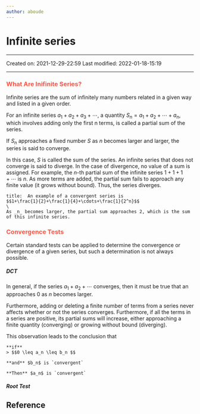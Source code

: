 ```yaml
---
author: aboude
---
```

# Infinite series
___

Created on: 2021-12-29-22:59
Last modified: 2022-01-18-15:19

___

### <span style="color: #ff5545;text-transform: capitalize;">What are inifinite series?</span>

Infinite series are the sum of infinitely many numbers related in a given way and listed in a given order.

For an infinite series $a_1 + a_2 + a_3 +\cdots$, a quantity $S_n = a_1 + a_2 +\cdots+ a_n$, which involves adding only the first n terms, is called a partial sum of the series.

 If $S_n$ approaches a fixed number $S$ as $n$ becomes larger and larger, the series is said to converge. 
 
 In this case, $S$ is called the sum of the series. An infinite series that does not converge is said to diverge. In the case of divergence, no value of a sum is assigned. For example, the $n$-th partial sum of the infinite series $1 + 1 + 1 +\cdots$ is $n$. As more terms are added, the partial sum fails to approach any finite value (it grows without bound). Thus, the series diverges. 
 
```ad-example
title:  An example of a convergent series is
$$1+\frac{1}{2}+\frac{1}{4}+\cdots+\frac{1}{2^n}$$ 
\
As _n_ becomes larger, the partial sum approaches 2, which is the sum of this infinite series.
```

### <span style="color: #ff5545;text-transform: capitalize;">Convergence tests</span>

Certain standard tests can be applied to determine the convergence or divergence of a given series, but such a determination is not always possible. 

##### DCT

In general, if the series $a_1 + a_2 +\cdots$ converges, then it must be true that an approaches $0$ as $n$ becomes larger.

Furthermore, adding or deleting a finite number of terms from a series never affects whether or not the series converges. Furthermore, if all the terms in a series are positive, its partial sums will increase, either approaching a finite quantity (converging) or growing without bound (diverging).

This observation leads to the conclusion that 
```ad-definition
**if** 
> $$0 \leq a_n \leq b_n $$

**and** $b_n$ is `convergent`

**Then** $a_n$ is `convergent`
```

##### Root Test


## Reference